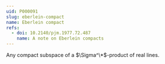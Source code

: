 ```yaml
---
uid: P000091
slug: eberlein-compact
name: Eberlein compact
refs:
  - doi: 10.2140/pjm.1977.72.487
    name: A note on Eberlein compacts
---
```

Any compact subspace of a $\Sigma^\*$-product of real lines.
